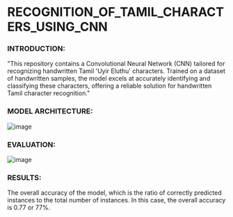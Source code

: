 # RECOGNITION_OF_TAMIL_CHARACTERS_USING_CNN

### INTRODUCTION: 

"This repository contains a Convolutional Neural Network (CNN) tailored for recognizing handwritten Tamil 'Uyir Eluthu' characters. Trained on a dataset of handwritten samples, the model excels at accurately identifying and classifying these characters, offering a reliable solution for handwritten Tamil character recognition."

### MODEL ARCHITECTURE: 

![image](https://github.com/saieswaramurali/RECOGNITION_OF_TAMIL_CHARACTERS_USING_CNN/assets/105098810/05bbc839-46c0-4b99-b7ba-ba2d0d094eeb)



### EVALUATION: 

![image](https://github.com/saieswaramurali/RECOGNITION_OF_TAMIL_CHARACTERS_USING_CNN/assets/105098810/20d30c36-7d2d-4e23-ade9-69d1d7ab2862)



### RESULTS: 
 The overall accuracy of the model, which is the ratio of correctly predicted instances to the total number of instances. In this case, the overall accuracy is 0.77 or 77%.
